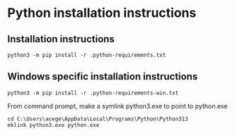 # Python installation instructions

## Installation instructions
```
python3 -m pip install -r .python-requirements.txt
```

## Windows specific installation instructions
```
python3 -m pip install -r .python-requirements-win.txt
```
From command prompt, make a symlink python3.exe to point to python.exe
```
cd C:\Users\acege\AppData\Local\Programs\Python\Python313
mklink python3.exe python.exe
```
